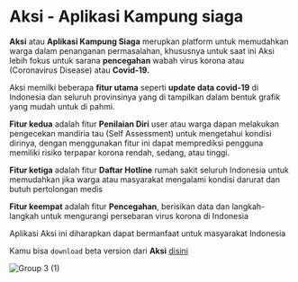 
# Aksi - Aplikasi Kampung siaga

**Aksi** atau **Aplikasi Kampung Siaga** merupkan platform untuk memudahkan warga dalam penanganan permasalahan, khususnya untuk saat ini Aksi lebih fokus untuk sarana **pencegahan** wabah virus korona atau (Coronavirus Disease) atau **Covid-19.**

Aksi memilki beberapa **fitur utama** seperti **update data covid-19** di Indonesia dan seluruh provinsinya yang di tampilkan dalam bentuk grafik yang mudah untuk di pahmi.

**Fitur kedua** adalah fitur **Penilaian Diri** user atau warga dapan melakukan pengecekan mandiria tau (Self Assessment) untuk mengetahui kondisi dirinya, dengan menggunakan fitur ini dapat memprediksi pengguna memiliki risiko terpapar korona rendah, sedang, atau tinggi.

**Fitur ketiga** adalah fitur **Daftar Hotline** rumah sakit seluruh Indonesia untuk memudahkan jika warga atau masyarakat mengalami kondisi darurat dan butuh pertolongan medis

**Fitur keempat** adalah fitur **Pencegahan**, berisikan data dan langkah-langkah untuk mengurangi persebaran virus korona di Indonesia

Aplikasi Aksi ini diharapkan dapat bermanfaat untuk masyarakat Indonesia

Kamu bisa `download` beta version dari **Aksi** [disini](https://drive.google.com/drive/u/1/folders/1ex77WFm3_sdT_IvaChkol1vbaBEwByIX)

![Group 3 (1)](https://user-images.githubusercontent.com/32610660/79478160-3cce5a80-8035-11ea-95ac-be1e7248d3c5.png)
